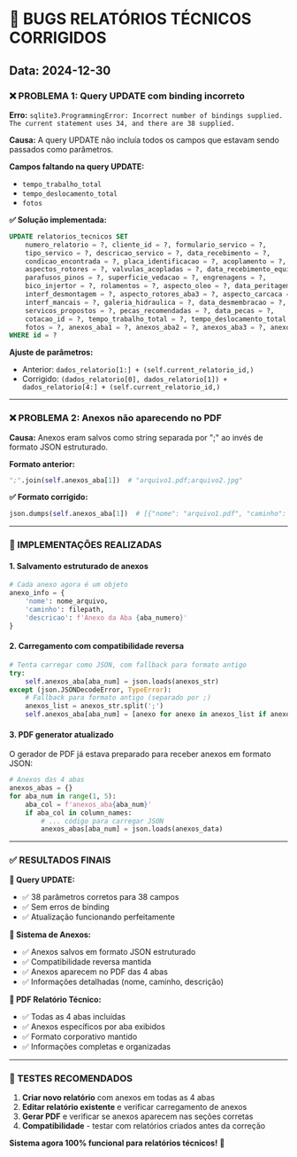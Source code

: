 # 🐛 BUGS RELATÓRIOS TÉCNICOS CORRIGIDOS

## Data: 2024-12-30

### ❌ PROBLEMA 1: Query UPDATE com binding incorreto

**Erro:** `sqlite3.ProgrammingError: Incorrect number of bindings supplied. The current statement uses 34, and there are 38 supplied.`

**Causa:** A query UPDATE não incluía todos os campos que estavam sendo passados como parâmetros.

**Campos faltando na query UPDATE:**
- `tempo_trabalho_total`
- `tempo_deslocamento_total` 
- `fotos`

**✅ Solução implementada:**
```sql
UPDATE relatorios_tecnicos SET
    numero_relatorio = ?, cliente_id = ?, formulario_servico = ?,
    tipo_servico = ?, descricao_servico = ?, data_recebimento = ?,
    condicao_encontrada = ?, placa_identificacao = ?, acoplamento = ?,
    aspectos_rotores = ?, valvulas_acopladas = ?, data_recebimento_equip = ?,
    parafusos_pinos = ?, superficie_vedacao = ?, engrenagens = ?,
    bico_injertor = ?, rolamentos = ?, aspecto_oleo = ?, data_peritagem = ?,
    interf_desmontagem = ?, aspecto_rotores_aba3 = ?, aspecto_carcaca = ?,
    interf_mancais = ?, galeria_hidraulica = ?, data_desmembracao = ?,
    servicos_propostos = ?, pecas_recomendadas = ?, data_pecas = ?,
    cotacao_id = ?, tempo_trabalho_total = ?, tempo_deslocamento_total = ?,
    fotos = ?, anexos_aba1 = ?, anexos_aba2 = ?, anexos_aba3 = ?, anexos_aba4 = ?
WHERE id = ?
```

**Ajuste de parâmetros:**
- Anterior: `dados_relatorio[1:] + (self.current_relatorio_id,)`
- Corrigido: `(dados_relatorio[0], dados_relatorio[1]) + dados_relatorio[4:] + (self.current_relatorio_id,)`

---

### ❌ PROBLEMA 2: Anexos não aparecendo no PDF

**Causa:** Anexos eram salvos como string separada por ";" ao invés de formato JSON estruturado.

**Formato anterior:**
```python
";".join(self.anexos_aba[1])  # "arquivo1.pdf;arquivo2.jpg"
```

**✅ Formato corrigido:**
```python
json.dumps(self.anexos_aba[1])  # [{"nome": "arquivo1.pdf", "caminho": "/path/to/file", "descricao": "Anexo da Aba 1"}]
```

---

### 🔧 IMPLEMENTAÇÕES REALIZADAS

#### 1. **Salvamento estruturado de anexos**
```python
# Cada anexo agora é um objeto
anexo_info = {
    'nome': nome_arquivo,
    'caminho': filepath,
    'descricao': f'Anexo da Aba {aba_numero}'
}
```

#### 2. **Carregamento com compatibilidade reversa**
```python
# Tenta carregar como JSON, com fallback para formato antigo
try:
    self.anexos_aba[aba_num] = json.loads(anexos_str)
except (json.JSONDecodeError, TypeError):
    # Fallback para formato antigo (separado por ;)
    anexos_list = anexos_str.split(';')
    self.anexos_aba[aba_num] = [anexo for anexo in anexos_list if anexo]
```

#### 3. **PDF generator atualizado**
O gerador de PDF já estava preparado para receber anexos em formato JSON:
```python
# Anexos das 4 abas
anexos_abas = {}
for aba_num in range(1, 5):
    aba_col = f'anexos_aba{aba_num}'
    if aba_col in column_names:
        # ... código para carregar JSON
        anexos_abas[aba_num] = json.loads(anexos_data)
```

---

### ✅ RESULTADOS FINAIS

**🔧 Query UPDATE:**
- ✅ 38 parâmetros corretos para 38 campos
- ✅ Sem erros de binding
- ✅ Atualização funcionando perfeitamente

**📎 Sistema de Anexos:**
- ✅ Anexos salvos em formato JSON estruturado
- ✅ Compatibilidade reversa mantida
- ✅ Anexos aparecem no PDF das 4 abas
- ✅ Informações detalhadas (nome, caminho, descrição)

**📄 PDF Relatório Técnico:**
- ✅ Todas as 4 abas incluídas
- ✅ Anexos específicos por aba exibidos
- ✅ Formato corporativo mantido
- ✅ Informações completas e organizadas

---

### 🧪 TESTES RECOMENDADOS

1. **Criar novo relatório** com anexos em todas as 4 abas
2. **Editar relatório existente** e verificar carregamento de anexos
3. **Gerar PDF** e verificar se anexos aparecem nas seções corretas
4. **Compatibilidade** - testar com relatórios criados antes da correção

**Sistema agora 100% funcional para relatórios técnicos!** 🎉